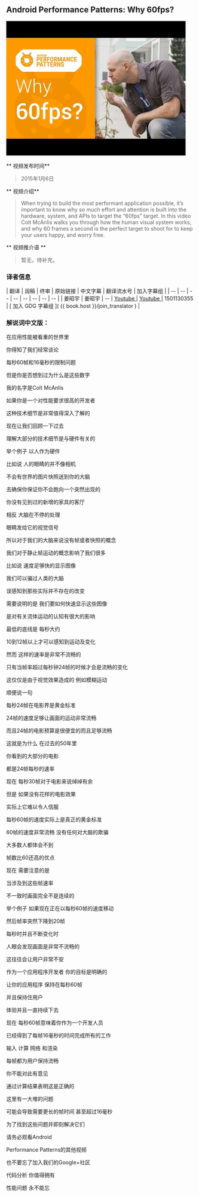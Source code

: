 ## Android Performance Patterns: Why 60fps?

![video_screenshot](images/CaMTIgxCSqU.jpg)

** 视频发布时间**
 
> 2015年1月6日

** 视频介绍**

> When trying to build the most performant application possible, it’s important to know why so much effort and attention is built into the hardware, system, and APIs to target the “60fps” target. In this video Colt McAnlis walks you through how the human visual system works, and why 60 frames a second is the perfect target to shoot for to keep your users happy, and worry free.

** 视频推介语 **

>  暂无，待补充。


### 译者信息

| 翻译 | 润稿 | 终审 | 原始链接 | 中文字幕 |  翻译流水号  |  加入字幕组  |
| -- | -- | -- | -- | -- |  -- | -- | -- |
| 姜昭宇 | 姜昭宇 | -- | [ Youtube ]( https://www.youtube.com/watch?v=CaMTIgxCSqU )  |  [ Youtube ]( https://www.youtube.com/watch?v=CaMTIgxCSqU ) | 1501130355 | [ 加入 GDG 字幕组 ]( {{ book.host }}/join_translator )  |



### 解说词中文版：

在应用性能被看重的世界里

你得知了我们经常谈论

每秒60帧和16毫秒的限制问题

但是你是否想到过为什么是这些数字

我的名字是Colt McAnlis

如果你是一个对性能要求很高的开发者

这种技术细节是非常值得深入了解的

现在让我们回顾一下过去

理解大部分的技术细节是与硬件有关的

举个例子  以人作为硬件

比如说  人的眼睛的并不像相机

不会有世界的图片快照送到你的大脑

去确保你保证你不会跑向一个突然出现的

你没有见到过的新增的家具的客厅

相反  大脑在不停的处理

眼睛发给它的视觉信号

所以对于我们的大脑来说没有帧或者快照的概念

我们对于静止帧运动的概念影响了我们很多

比如说  速度足够快的显示图像

我们可以骗过人类的大脑

误感知到那些实际并不存在的改变

需要说明的是  我们要如何快速显示这些图像

是对有关流体运动的认知有很大的影响

最低的底线是  每秒大约

10到12帧以上才可以感知到运动及变化

然而  这样的速率是非常不流畅的

只有当帧率超过每秒钟24帧的时候才会是流畅的变化

这仅仅是由于视觉效果造成的  例如模糊运动

顺便说一句

每秒24帧在电影界是黄金标准

24帧的速度足够让画面的运动非常流畅

而且24帧的电影预算是很便宜的而且足够流畅

这就是为什么  在过去的50年里

你看到的大部分的电影

都是24帧每秒的速率

现在  每秒30帧对于电影来说绰绰有余

但是  如果没有花样的电影效果

实际上它难以令人信服

每秒60帧的速度实际上是真正的黄金标准

60帧的速度非常流畅  没有任何对大脑的欺骗

大多数人都体会不到

帧数比60还高的优点

现在  需要注意的是

当涉及到这些帧速率

不一致时画面完全不是连续的

举个例子  如果现在正在以每秒60帧的速度移动

然后帧率突然下降到20帧

每秒时并且不断变化时

人眼会发现画面是非常不流畅的

这往往会让用户非常不安

作为一个应用程序开发者  你的目标是明确的

让你的应用程序  保持在每秒60帧

并且保持住用户

体验并且一直持续下去

现在  每秒60帧意味着你作为一个开发人员

已经得到了每帧16毫秒的时间完成所有的工作

输入  计算  网络  和渲染

每帧都为用户保持流畅

你不能对此有意见

通过计算结果表明这是正确的

这里有一大堆的问题

可能会导致需要更长的帧时间  甚至超过16毫秒

为了找到这些问题并即刻解决它们

请务必观看Android

Performance Patterns的其他视频

也不要忘了加入我们的Google+社区

代码分析  你值得拥有

性能问题  永不能忘